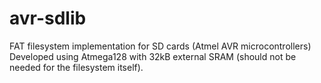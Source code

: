 avr-sdlib
=========

FAT filesystem implementation for SD cards (Atmel AVR microcontrollers)
Developed using Atmega128 with 32kB external SRAM (should not be needed for the filesystem itself).